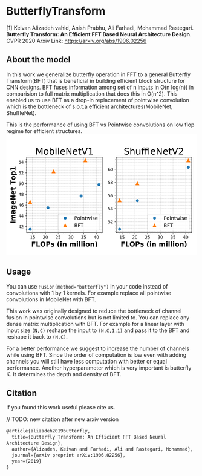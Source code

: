 # ButterflyTransform
[1] Keivan Alizadeh vahid, Anish Prabhu, Ali Farhadi, Mohammad Rastegari. **Butterfly Transform: An Efficient FFT Based Neural Architecture Design**. CVPR 2020
	Arxiv Link: https://arxiv.org/abs/1906.02256

## About the model

In this work we generalize butterfly operation in FFT to a general Butterfly Transform(BFT) that is beneficial in building efficient block structure for CNN designs. BFT fuses information among set of n inputs in O(n log(n)) in comparision to full matrix multiplication that does this in O(n^2).
This enabled us to use BFT as a drop-in replacement of pointwise convolution which is the bottleneck of s.o.t.a efficient architectures(MobileNet, ShuffleNet).

This is the performance of using BFT vs Pointwise convolutions on low flop regime for efficient structures.
![alt text](figs/bft_vs_pointwise.png "BFT performance on low flop regime")

## Usage

You can use `Fusion(method="butterfly")` in your code instead of convolutions with 1 by 1 kernels. For example replace all pointwise convolutions in MobileNet with BFT. 

This work was originally designed to reduce the bottleneck of channel fusion in pointwise convolutions but is not limited to. You can replace any dense matrix multiplication with BFT. For example for a linear layer with input size `(N,C)` reshape the input to `(N,C,1,1)` and pass it to the BFT and reshape it back to `(N,C)`. 

For a better performance we suggest to increase the number of channels while using BFT. Since the order of computation is low even with adding channels you will still have less computation with better or equal performance. Another hyperparameter which is very important is butterfly K. It determines the depth and density of BFT.


## Citation

If you found this work useful please cite us.

// TODO: new citation after new arxiv version
```
@article{alizadeh2019butterfly,
  title={Butterfly Transform: An Efficient FFT Based Neural Architecture Design},
  author={Alizadeh, Keivan and Farhadi, Ali and Rastegari, Mohammad},
  journal={arXiv preprint arXiv:1906.02256},
  year={2019}
}
```